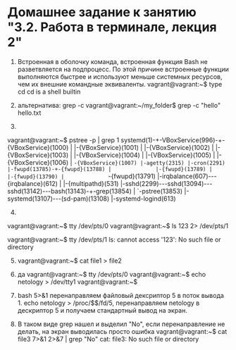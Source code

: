 
# Домашнее задание к занятию "3.2. Работа в терминале, лекция 2"

1.  Встроенная в оболочку команда, встроенная функция Bash не разветвляется на подпроцесс. По этой причине встроенные функции выполняются быстрее и используют меньше системных ресурсов, чем их внешние командные эквиваленты.
vagrant@vagrant:~$ type cd
cd is a shell builtin



2. альтернатива: grep -c
vagrant@vagrant:~/my_folder$ grep -c "hello" hello.txt


3. 
vagrant@vagrant:~$ pstree -p | grep 1
systemd(1)-+-VBoxService(996)-+-{VBoxService}(1000)
           |                  |-{VBoxService}(1001)
           |                  |-{VBoxService}(1002)
           |                  |-{VBoxService}(1003)
           |                  |-{VBoxService}(1004)
           |                  |-{VBoxService}(1005)
           |                  |-{VBoxService}(1006)
           |                  `-{VBoxService}(1007)
           |-agetty(2315)
           |-cron(2291)
           |-fwupd(13785)-+-{fwupd}(13788)
           |              |-{fwupd}(13789)
           |              |-{fwupd}(13790)
           |              `-{fwupd}(13791)
           |-irqbalance(607)---{irqbalance}(612)
           |                 |-{multipathd}(531)
           |-sshd(2299)---sshd(13094)---sshd(13142)---bash(13143)-+-grep(13854)
           |                                                      `-pstree(13853)
           |-systemd(13107)---(sd-pam)(13108)
           |-systemd-logind(613)
           
4. 
vagrant@vagrant:~$ tty
/dev/pts/0
vagrant@vagrant:~$ ls 123 2> /dev/pts/1


vagrant@vagrant:~$ tty
/dev/pts/1
ls: cannot access '123': No such file or directory

5. vagrant@vagrant:~$ cat file1 > file2

6. да
vagrant@vagrant:~$ tty
/dev/pts/0
vagrant@vagrant:~$ echo netology > /dev/tty1
vagrant@vagrant:~$

7. bash 5>&1 перенаправляем файловый дексриптор 5 в поток вывода 1. echo netology > /proc/$$/fd/5, перенаправляем netology в дескриптор 5 и получаем стандартный вывод на экран.

8. В таком виде grep нашел и выделил "No", если перенаправление не делать, на экран выводилась просто ошибка
vagrant@vagrant:~$ cat file3 7>&1 2>&7 | grep "No"
cat: file3: No such file or directory

